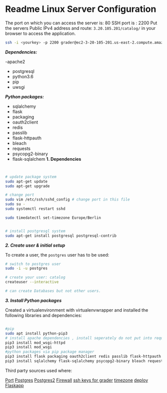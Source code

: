 
# Readme Linux Server Configuration
The port on which you can access the server is: 80
SSH port is : 2200 
Put the servers Public IPv4 address and route: `3.20.105.201/catalog/` in your browser to access the application.

```bash
ssh -i <yourkey> -p 2200 grader@ec2-3-20-105-201.us-east-2.compute.amazonaws.com
```

***Dependencies:***

-apache2
- postgresql
- python3.6
- pip
- uwsgi

***Python packages:***

- sqlalchemy
- flask
- packaging
- oauth2client
- redis
- passlib
- flask-httpauth
- bleach
- requests
- psycopg2-binary
- flask-sqlalchem
**1. Dependencies**

```bash


# update package system
sudo apt-get update
sudo apt-get upgrade

# change port 
sudo vim /etc/ssh/sshd_config # change port in this file 
sudo su - 
sudo systemctl restart sshd 

sudo timedatectl set-timezone Europe/Berlin 


# install postgresql system
sudo apt-get install postgresql postgresql-contrib
```

***2. Create user & initial setup***

To create a user, the `postgres` user has to be used:
```bash
# switch to postgres user
sudo -i -u postgres

# create your user: catalog
createuser --interactive

# can create Databases but not other users.
```

***3. Install Python packages***

Created a virtualenvironment with virtualenvwrapper and installed the following libraries and dependencies:

```bash

#pip 
sudo apt install python-pip3
# install apache dependencies , install seperately do not put into requirements.txt
pip3 install mod_wsgi-httpd
pip3 install mod_wsgi
#python packages via pip package manager
pip3 install flask packaging oauth2client redis passlib flask-httpauth
pip3 install sqlalchemy flask-sqlalchemy psycopg2-binary bleach requests
```

Third party sources used where:

[Port](https://stackoverflow.com/questions/13475303/running-ssh-on-amazon-ec2-instance-on-port-other-than-22)
[Postgres](https://www.digitalocean.com/community/tutorials/how-to-install-and-use-postgresql-on-ubuntu-18-04)
[Postgres2](https://vsupalov.com/flask-sqlalchemy-postgres/)
[Firewall](https://www.digitalocean.com/community/tutorials/how-to-set-up-a-firewall-with-ufw-on-ubuntu-18-04)
[ssh keys for grader](https://www.digitalocean.com/community/questions/ubuntu-16-04-creating-new-user-and-adding-ssh-keys)
[timezone](https://linuxize.com/post/how-to-set-or-change-timezone-on-ubuntu-18-04/)
[deploy Flaskapp](https://towardsdatascience.com/deploying-a-python-web-app-on-aws-57ed772b2319)
